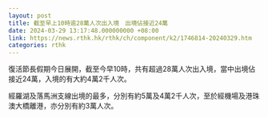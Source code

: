 ```yaml
---
layout: post
title: 截至早上10時逾28萬人次出入境　出境佔接近24萬
date: 2024-03-29 13:17:48.000000000 +08:00
link: https://news.rthk.hk/rthk/ch/component/k2/1746814-20240329.htm
categories: rthk
---
```


復活節長假期今日展開，截至今早10時，共有超過28萬人次出入境，當中出境佔接近24萬，入境的有大約4萬2千人次。

經羅湖及落馬洲支線出境的最多，分別有約5萬及4萬2千人次，至於經機場及港珠澳大橋離港，亦分別有約3萬人次。

